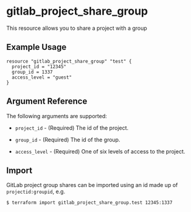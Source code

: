 # gitlab\_project\_share\_group

This resource allows you to share a project with a group

## Example Usage

```hcl
resource "gitlab_project_share_group" "test" {
  project_id = "12345"
  group_id = 1337
  access_level = "guest"
}
```

## Argument Reference

The following arguments are supported:

* `project_id` - (Required) The id of the project.

* `group_id` - (Required) The id of the group.

* `access_level` - (Required) One of six levels of access to the project.

## Import

GitLab project group shares can be imported using an id made up of `projectid:groupid`, e.g.

```
$ terraform import gitlab_project_share_group.test 12345:1337
```
